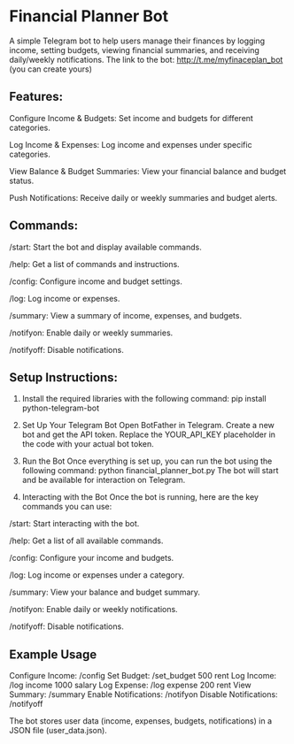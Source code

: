 # Financial Planner Bot
A simple Telegram bot to help users manage their finances by logging income, setting budgets, viewing financial summaries, and receiving daily/weekly notifications. The link to the bot: http://t.me/myfinaceplan_bot (you can create yours)

## Features:

Configure Income & Budgets: Set income and budgets for different categories.

Log Income & Expenses: Log income and expenses under specific categories.

View Balance & Budget Summaries: View your financial balance and budget status.

Push Notifications: Receive daily or weekly summaries and budget alerts.

## Commands:

/start: Start the bot and display available commands.

/help: Get a list of commands and instructions.

/config: Configure income and budget settings.

/log: Log income or expenses.

/summary: View a summary of income, expenses, and budgets.

/notifyon: Enable daily or weekly summaries.

/notifyoff: Disable notifications.

## Setup Instructions:

1. Install the required libraries with the following command:
pip install python-telegram-bot

3. Set Up Your Telegram Bot
Open BotFather in Telegram.
Create a new bot and get the API token.
Replace the YOUR_API_KEY placeholder in the code with your actual bot token.

3. Run the Bot
Once everything is set up, you can run the bot using the following command:
python financial_planner_bot.py
The bot will start and be available for interaction on Telegram.

4. Interacting with the Bot
Once the bot is running, here are the key commands you can use:

/start: Start interacting with the bot.

/help: Get a list of all available commands.

/config: Configure your income and budgets.

/log: Log income or expenses under a category.

/summary: View your balance and budget summary.

/notifyon: Enable daily or weekly notifications.

/notifyoff: Disable notifications.

## Example Usage

Configure Income:
/config
Set Budget:
/set_budget 500 rent
Log Income:
/log income 1000 salary
Log Expense:
/log expense 200 rent
View Summary:
/summary
Enable Notifications:
/notifyon
Disable Notifications:
/notifyoff

The bot stores user data (income, expenses, budgets, notifications) in a JSON file (user_data.json).
